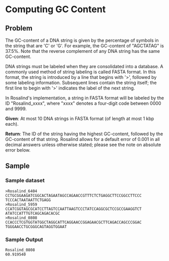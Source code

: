 # Computing GC Content
## Problem
The GC-content of a DNA string is given by the percentage of symbols in the
string that are 'C' or 'G'. For example, the GC-content of "AGCTATAG" is 37.5%.
Note that the reverse complement of any DNA string has the same GC-content.

DNA strings must be labeled when they are consolidated into a database. A
commonly used method of string labeling is called FASTA format. In this format,
the string is introduced by a line that begins with '>', followed by some
labeling information. Subsequent lines contain the string itself; the first
line to begin with '>' indicates the label of the next string.

In Rosalind's implementation, a string in FASTA format will be labeled by the
ID "Rosalind_xxxx", where "xxxx" denotes a four-digit code between 0000 and
9999.

**Given**: At most 10 DNA strings in FASTA format (of length at most 1 kbp each).

**Return**: The ID of the string having the highest GC-content, followed by the
GC-content of that string. Rosalind allows for a default error of 0.001 in all
decimal answers unless otherwise stated; please see the note on absolute error
below.

## Sample
### Sample dataset
```
>Rosalind_6404
CCTGCGGAAGATCGGCACTAGAATAGCCAGAACCGTTTCTCTGAGGCTTCCGGCCTTCCC
TCCCACTAATAATTCTGAGG
>Rosalind_5959
CCATCGGTAGCGCATCCTTAGTCCAATTAAGTCCCTATCCAGGCGCTCCGCCGAAGGTCT
ATATCCATTTGTCAGCAGACACGC
>Rosalind_0808
CCACCCTCGTGGTATGGCTAGGCATTCAGGAACCGGAGAACGCTTCAGACCAGCCCGGAC
TGGGAACCTGCGGGCAGTAGGTGGAAT
```

### Sample Output
```
Rosalind_0808
60.919540
```
